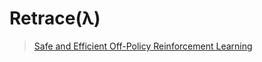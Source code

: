 # Retrace\(λ\)



> [Safe and Efficient Off-Policy Reinforcement Learning](https://arxiv.org/abs/1606.02647)


